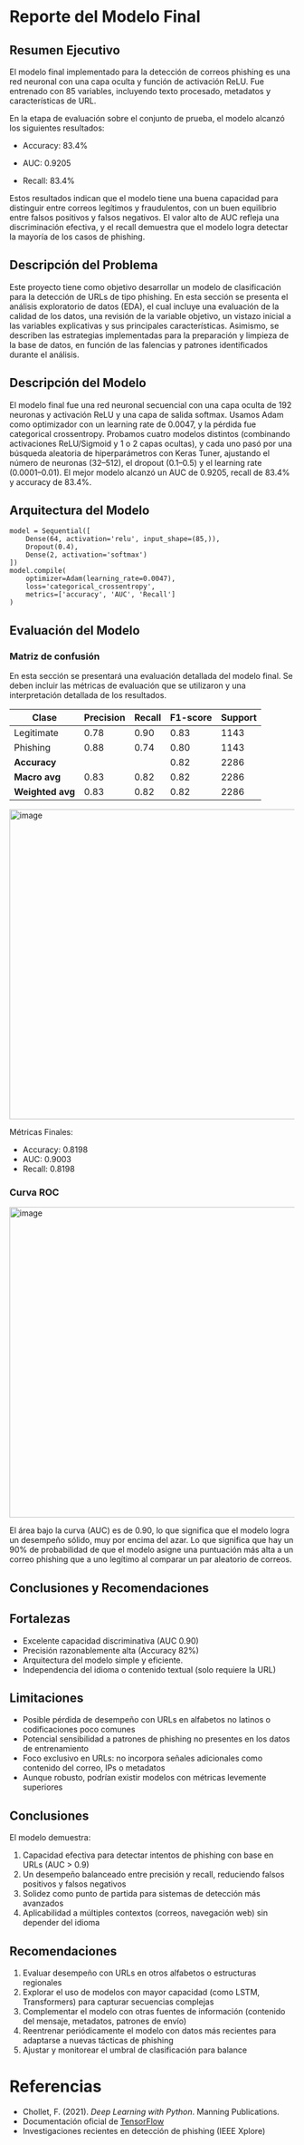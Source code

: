 # Reporte del Modelo Final

## Resumen Ejecutivo

El modelo final implementado para la detección de correos phishing es una red neuronal con una capa oculta y función de activación ReLU. Fue entrenado con 85 variables, incluyendo texto procesado, metadatos y características de URL.

En la etapa de evaluación sobre el conjunto de prueba, el modelo alcanzó los siguientes resultados:

-  Accuracy: 83.4%

-  AUC: 0.9205

-  Recall: 83.4%

Estos resultados indican que el modelo tiene una buena capacidad para distinguir entre correos legítimos y fraudulentos, con un buen equilibrio entre falsos positivos y falsos negativos. El valor alto de AUC refleja una discriminación efectiva, y el recall demuestra que el modelo logra detectar la mayoría de los casos de phishing.


## Descripción del Problema

Este proyecto tiene como objetivo desarrollar un modelo de clasificación para la detección de URLs de tipo phishing. En esta sección se presenta el análisis exploratorio de datos (EDA), el cual incluye una evaluación de la calidad de los datos, una revisión de la variable objetivo, un vistazo inicial a las variables explicativas y sus principales características. Asimismo, se describen las estrategias implementadas para la preparación y limpieza de la base de datos, en función de las falencias y patrones identificados durante el análisis.

## Descripción del Modelo

El modelo final fue una red neuronal secuencial con una capa oculta de 192 neuronas y activación ReLU y una capa de salida softmax. Usamos Adam como optimizador con un learning rate de 0.0047, y la pérdida fue categorical crossentropy. Probamos cuatro modelos distintos (combinando activaciones ReLU/Sigmoid y 1 o 2 capas ocultas), y cada uno pasó por una búsqueda aleatoria de hiperparámetros con Keras Tuner, ajustando el número de neuronas (32–512), el dropout (0.1–0.5) y el learning rate (0.0001–0.01). El mejor modelo alcanzó un AUC de 0.9205, recall de 83.4% y accuracy de 83.4%.

## Arquitectura del Modelo
```
model = Sequential([
    Dense(64, activation='relu', input_shape=(85,)),
    Dropout(0.4),
    Dense(2, activation='softmax')
])
model.compile(
    optimizer=Adam(learning_rate=0.0047),
    loss='categorical_crossentropy',
    metrics=['accuracy', 'AUC', 'Recall']
)
```


## Evaluación del Modelo

### Matriz de confusión
En esta sección se presentará una evaluación detallada del modelo final. Se deben incluir las métricas de evaluación que se utilizaron y una interpretación detallada de los resultados.

| Clase       | Precision | Recall | F1-score | Support |
|-------------|-----------|--------|----------|---------|
| Legitimate  | 0.78      | 0.90   | 0.83     | 1143    |
| Phishing    | 0.88      | 0.74   | 0.80     | 1143    |
| **Accuracy**      |           |        | 0.82     | 2286    |
| **Macro avg**     | 0.83      | 0.82   | 0.82     | 2286    |
| **Weighted avg**  | 0.83      | 0.82   | 0.82     | 2286    |

<img width="658" height="547" alt="image" src="https://github.com/user-attachments/assets/81449acc-ec29-48f8-84e2-1ae0b9cd3516" />

Métricas Finales:
- Accuracy: 0.8198
- AUC: 0.9003
- Recall: 0.8198


### Curva ROC

<img width="702" height="548" alt="image" src="https://github.com/user-attachments/assets/818c73ee-2f15-40e6-959a-fc214f037343" />

El área bajo la curva (AUC) es de 0.90, lo que significa que el modelo logra un desempeño sólido, muy por encima del azar. Lo que significa que hay un 90% de probabilidad de que el modelo asigne una puntuación más alta a un correo phishing que a uno legítimo al comparar un par aleatorio de correos.

## Conclusiones y Recomendaciones

## Fortalezas  
- Excelente capacidad discriminativa (AUC 0.90)  
- Precisión razonablemente alta (Accuracy 82%)  
- Arquitectura del modelo simple y eficiente.
- Independencia del idioma o contenido textual (solo requiere la URL)  


## Limitaciones  
- Posible pérdida de desempeño con URLs en alfabetos no latinos o codificaciones poco comunes  
- Potencial sensibilidad a patrones de phishing no presentes en los datos de entrenamiento  
- Foco exclusivo en URLs: no incorpora señales adicionales como contenido del correo, IPs o metadatos  
- Aunque robusto, podrían existir modelos con métricas levemente superiores  

## Conclusiones  
El modelo demuestra:  
1. Capacidad efectiva para detectar intentos de phishing con base en URLs (AUC > 0.9)  
2. Un desempeño balanceado entre precisión y recall, reduciendo falsos positivos y falsos negativos  
3. Solidez como punto de partida para sistemas de detección más avanzados  
4. Aplicabilidad a múltiples contextos (correos, navegación web) sin depender del idioma  

## Recomendaciones  
1. Evaluar desempeño con URLs en otros alfabetos o estructuras regionales  
2. Explorar el uso de modelos con mayor capacidad (como LSTM, Transformers) para capturar secuencias complejas  
3. Complementar el modelo con otras fuentes de información (contenido del mensaje, metadatos, patrones de envío)  
4. Reentrenar periódicamente el modelo con datos más recientes para adaptarse a nuevas tácticas de phishing  
5. Ajustar y monitorear el umbral de clasificación para balance


# Referencias
- Chollet, F. (2021). *Deep Learning with Python*. Manning Publications.
- Documentación oficial de [TensorFlow](https://www.tensorflow.org/)
- Investigaciones recientes en detección de phishing (IEEE Xplore)
